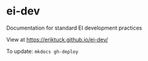 # ei-dev
Documentation for standard EI development practices

View at https://eriktuck.github.io/ei-dev/

To update: `mkdocs gh-deploy`
